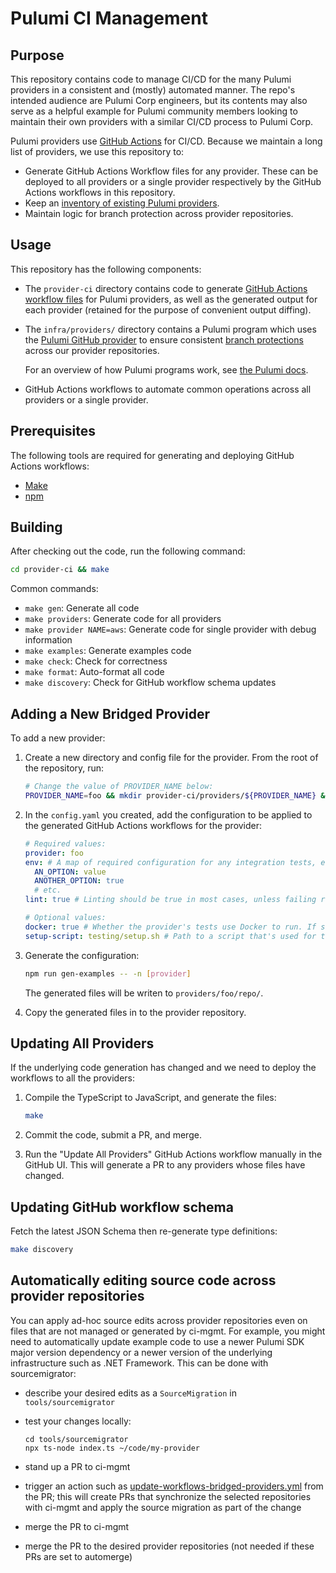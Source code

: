 # Pulumi CI Management

## Purpose

This repository contains code to manage CI/CD for the many Pulumi providers in a consistent and (mostly) automated manner. The repo's intended audience are Pulumi Corp engineers, but its contents may also serve as a helpful example for Pulumi community members looking to maintain their own providers with a similar CI/CD process to Pulumi Corp.

Pulumi providers use [GitHub Actions](https://docs.github.com/en/actions) for CI/CD. Because we maintain a long list of providers, we use this repository to:

- Generate GitHub Actions Workflow files for any provider. These can be deployed to all providers or a single provider respectively by the GitHub Actions workflows in this repository.
- Keep an [inventory of existing Pulumi providers](./provider-ci/providers).
- Maintain logic for branch protection across provider repositories.

## Usage

This repository has the following components:

- The `provider-ci` directory contains code to generate [GitHub Actions workflow files](https://docs.github.com/en/actions/learn-github-actions/workflow-syntax-for-github-actions) for Pulumi providers, as well as the generated output for each provider (retained for the purpose of convenient output diffing).
- The `infra/providers/` directory contains a Pulumi program which uses the [Pulumi GitHub provider](https://www.pulumi.com/registry/packages/github/) to ensure consistent [branch protections](https://docs.github.com/en/repositories/configuring-branches-and-merges-in-your-repository/defining-the-mergeability-of-pull-requests/about-protected-branches) across our provider repositories.

  For an overview of how Pulumi programs work, see [the Pulumi docs](https://www.pulumi.com/docs/).

- GitHub Actions workflows to automate common operations across all providers or a single provider.

## Prerequisites

The following tools are required for generating and deploying GitHub Actions workflows:

- [Make](https://www.gnu.org/software/make/)
- [npm](https://www.npmjs.com/)

## Building

After checking out the code, run the following command:

```bash
cd provider-ci && make
```

Common commands:

- `make gen`: Generate all code
- `make providers`: Generate code for all providers
- `make provider NAME=aws`: Generate code for single provider with debug information
- `make examples`: Generate examples code
- `make check`: Check for correctness
- `make format`: Auto-format all code
- `make discovery`: Check for GitHub workflow schema updates

## Adding a New Bridged Provider

To add a new provider:

1. Create a new directory and config file for the provider. From the root of the repository, run:

   ```bash
   # Change the value of PROVIDER_NAME below:
   PROVIDER_NAME=foo && mkdir provider-ci/providers/${PROVIDER_NAME} && touch provider-ci/providers/${PROVIDER_NAME}/config.yaml
   ```

1. In the `config.yaml` you created, add the configuration to be applied to the generated GitHub Actions workflows for the provider:

   ```yaml
   # Required values:
   provider: foo
   env: # A map of required configuration for any integration tests, etc.
     AN_OPTION: value
     ANOTHER_OPTION: true
     # etc.
   lint: true # Linting should be true in most cases, unless failing rules in the upstream provider makes this impractical.

   # Optional values:
   docker: true # Whether the provider's tests use Docker to run. If set to true, a file `testing/docker-compose.yml` must be present in the provider repository.
   setup-script: testing/setup.sh # Path to a script that's used for testing bootstraps
   ```

1. Generate the configuration:

   ```bash
   npm run gen-examples -- -n [provider]
   ```

   The generated files will be writen to `providers/foo/repo/`.

1. Copy the generated files in to the provider repository.

## Updating All Providers

If the underlying code generation has changed and we need to deploy the workflows to all the providers:

1. Compile the TypeScript to JavaScript, and generate the files:

   ```bash
   make
   ```

1. Commit the code, submit a PR, and merge.
1. Run the "Update All Providers" GitHub Actions workflow manually in the GitHub UI. This will generate a PR to any providers whose files have changed.

## Updating GitHub workflow schema

Fetch the latest JSON Schema then re-generate type definitions:

```bash
make discovery
```

## Automatically editing source code across provider repositories

You can apply ad-hoc source edits across provider repositories even on files that are not managed or generated by ci-mgmt. For example, you might need to automatically update example code to use a newer Pulumi SDK major version dependency or a newer version of the underlying infrastructure such as .NET Framework.  This can be done with sourcemigrator:

- describe your desired edits as a `SourceMigration` in `tools/sourcemigrator`

- test your changes locally:

      cd tools/sourcemigrator
      npx ts-node index.ts ~/code/my-provider

- stand up a PR to ci-mgmt

- trigger an action such as
  [update-workflows-bridged-providers.yml](https://github.com/pulumi/ci-mgmt/actions/workflows/update-workflows-bridged-providers.yml)
  from the PR; this will create PRs that synchronize the selected repositories with ci-mgmt and apply the source
  migration as part of the change

- merge the PR to ci-mgmt

- merge the PR to the desired provider repositories (not needed if these PRs are set to automerge)

